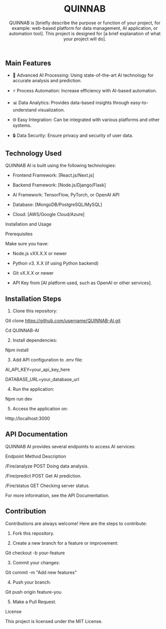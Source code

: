 <header>

<!--
  <<< Author notes: Course header >>>
  Include a 1280×640 image, course title in sentence case, and a concise description in emphasis.
  In your repository settings: enable template repository, add your 1280×640 social image, auto delete head branches.
  Add your open source license, GitHub uses MIT license.
-->

# QUINNAB

QUINNAB is [briefly describe the purpose or function of your project, for example: web-based platform for data management, AI application, or automation tool]. This project is designed for [a brief explanation of what your project will do].

</header>

<!--
  <<< Author notes: Course start >>>
  Include start button, a note about Actions minutes,
  and tell the learner why they should take the course.
-->

## Main Features

-	 🤖 Advanced AI Processing: Using state-of-the-art AI technology for accurate analysis and prediction.

-	 ⚡ Process Automation: Increase efficiency with AI-based automation.

-	 📊 Data Analytics: Provides data-based insights through easy-to-understand visualization.

-	 🌐 Easy Integration: Can be integrated with various platforms and other systems.

-	 🔒 Data Security: Ensure privacy and security of user data.

## Technology Used

QUINNAB AI is built using the following technologies:

-	 Frontend Framework: [React.js/Next.js]

-	 Backend Framework: [Node.js/Django/Flask]

-	 AI Framework: TensorFlow, PyTorch, or OpenAI API

-	 Database: [MongoDB/PostgreSQL/MySQL]

-	 Cloud: [AWS/Google Cloud/Azure]

Installation and Usage

Prerequisites

Make sure you have:

-	 Node.js vXX.X.X or newer

-	 Python v3. X.X (if using Python backend)

-	 Git vX.X.X or newer

-	 API Key from [AI platform used, such as OpenAI or other services].

## Installation Steps

1.	 Clone this repository:

Git clone https://github.com/username/QUINNAB-AI.git

Cd QUINNAB-AI

2.	 Install dependencies:

Npm install

3.	 Add API configuration to .env file:

AI_API_KEY=your_api_key_here

DATABASE_URL=your_database_url

4.	 Run the application:

Npm run dev

5.	 Access the application on:

Http://localhost:3000

## API Documentation

QUINNAB AI provides several endpoints to access AI services:

Endpoint	 Method	 Description

/Fire/analyze	 POST	 Doing data analysis.

/Fire/predict	 POST	 Get AI prediction.

/Fire/status	 GET	 Checking server status.

For more information, see the API Documentation.

## Contribution

Contributions are always welcome! Here are the steps to contribute:

1.	 Fork this repository.

2.	 Create a new branch for a feature or improvement:

Git checkout -b your-feature

3.	 Commit your changes:

Git commit -m "Add new features"

4.	 Push your branch:

Git push origin feature-you

5.	 Make a Pull Request.

License

This project is licensed under the MIT License.
	 
